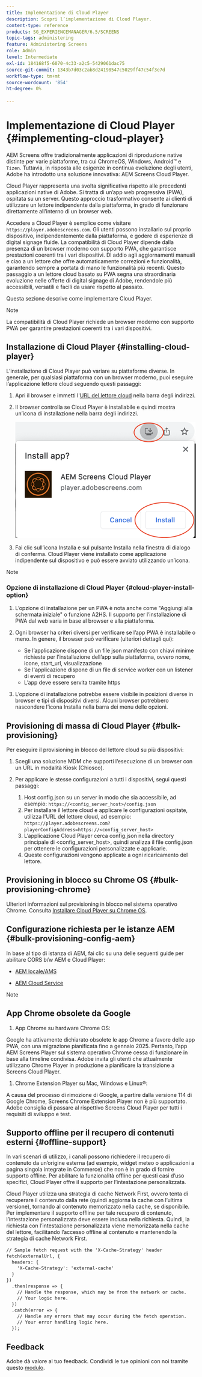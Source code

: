 ```yaml
---
title: Implementazione di Cloud Player
description: Scopri l’implementazione di Cloud Player.
content-type: reference
products: SG_EXPERIENCEMANAGER/6.5/SCREENS
topic-tags: administering
feature: Administering Screens
role: Admin
level: Intermediate
exl-id: 184168f5-6070-4c33-a2c5-5429061dac75
source-git-commit: 1343b7d03c2ab8d24198547c5029ff47c54f3e7d
workflow-type: tm+mt
source-wordcount: '854'
ht-degree: 0%

---
```


# Implementazione di Cloud Player {#implementing-cloud-player}

AEM Screens offre tradizionalmente applicazioni di riproduzione native distinte per varie piattaforme, tra cui ChromeOS, Windows, Android™ e `Tizen`. Tuttavia, in risposta alle esigenze in continua evoluzione degli utenti, Adobe ha introdotto una soluzione innovativa: AEM Screens Cloud Player.

Cloud Player rappresenta una svolta significativa rispetto alle precedenti applicazioni native di Adobe. Si tratta di un’app web progressiva (PWA), ospitata su un server. Questo approccio trasformativo consente ai clienti di utilizzare un lettore indipendente dalla piattaforma, in grado di funzionare direttamente all’interno di un browser web.

Accedere a Cloud Player è semplice come visitare `https://player.adobescreens.com`. Gli utenti possono installarlo sul proprio dispositivo, indipendentemente dalla piattaforma, e godere di esperienze di digital signage fluide. La compatibilità di Cloud Player dipende dalla presenza di un browser moderno con supporto PWA, che garantisce prestazioni coerenti tra i vari dispositivi. Dì addio agli aggiornamenti manuali e ciao a un lettore che offre automaticamente correzioni e funzionalità, garantendo sempre a portata di mano le funzionalità più recenti. Questo passaggio a un lettore cloud basato su PWA segna una straordinaria evoluzione nelle offerte di digital signage di Adobe, rendendole più accessibili, versatili e facili da usare rispetto al passato.

Questa sezione descrive come implementare Cloud Player.

>[!NOTE]
>
>La compatibilità di Cloud Player richiede un browser moderno con supporto PWA per garantire prestazioni coerenti tra i vari dispositivi.

## Installazione di Cloud Player {#installing-cloud-player}

L’installazione di Cloud Player può variare su piattaforme diverse. In generale, per qualsiasi piattaforma con un browser moderno, puoi eseguire l’applicazione lettore cloud seguendo questi passaggi:

1. Apri il browser e immetti l&#39;[URL del lettore cloud](https://player.adobescreens.com/content/dam/universal-player/firmware.html) nella barra degli indirizzi.
1. Il browser controlla se Cloud Player è installabile e quindi mostra un’icona di installazione nella barra degli indirizzi.

   ![immagine](/help/user-guide/assets/cloud-player-install.png)

1. Fai clic sull’icona Installa e sul pulsante Installa nella finestra di dialogo di conferma. Cloud Player viene installato come applicazione indipendente sul dispositivo e può essere avviato utilizzando un’icona.

>[!NOTE]
>
>### Opzione di installazione di Cloud Player {#cloud-player-install-option}
>
>1. L’opzione di installazione per un PWA è nota anche come &quot;Aggiungi alla schermata iniziale&quot; o funzione A2HS. Il supporto per l’installazione di PWA dal web varia in base al browser e alla piattaforma.
>1. Ogni browser ha criteri diversi per verificare se l’app PWA è installabile o meno. In genere, il browser può verificare (ulteriori dettagli qui):
>
>    * Se l’applicazione dispone di un file json manifesto con chiavi minime richieste per l’installazione dell’app sulla piattaforma, ovvero nome, icone, start_url, visualizzazione
>    * Se l&#39;applicazione dispone di un file di service worker con un listener di eventi di recupero
>    * L’app deve essere servita tramite https
>
>1. L’opzione di installazione potrebbe essere visibile in posizioni diverse in browser e tipi di dispositivi diversi. Alcuni browser potrebbero nascondere l’icona Installa nella barra dei menu delle opzioni.

## Provisioning di massa di Cloud Player {#bulk-provisioning}

Per eseguire il provisioning in blocco del lettore cloud su più dispositivi:

1. Scegli una soluzione MDM che supporti l’esecuzione di un browser con un URL in modalità Kiosk (Chiosco).
1. Per applicare le stesse configurazioni a tutti i dispositivi, segui questi passaggi:

   1. Host config.json su un server in modo che sia accessibile, ad esempio: `https://<config_server_host>/config.json`
   1. Per installare il lettore cloud e applicare le configurazioni ospitate, utilizza l&#39;URL del lettore cloud, ad esempio: `https://player.adobescreens.com?playerConfigAddress=https://<config_server_host>`
   1. L’applicazione Cloud Player cerca config.json nella directory principale di &lt;config_server_host>, quindi analizza il file config.json per ottenere le configurazioni personalizzate e applicarle.
   1. Queste configurazioni vengono applicate a ogni ricaricamento del lettore.

## Provisioning in blocco su Chrome OS {#bulk-provisioning-chrome}

Ulteriori informazioni sul provisioning in blocco nel sistema operativo Chrome. Consulta [Installare Cloud Player su Chrome OS](https://main--screens-franklin-documentation--hlxscreens.hlx.live/updates/cloud-player/guides/chromeos-install-cloud-player). <!-- `https://www.adobe.com/go/aem_screens_cloud_player_en` -->

## Configurazione richiesta per le istanze AEM {#bulk-provisioning-config-aem}

In base al tipo di istanza di AEM, fai clic su una delle seguenti guide per abilitare CORS b/w AEM e Cloud Player:

* [AEM locale/AMS](https://main--screens-franklin-documentation--hlxscreens.hlx.live/updates/cloud-player/guides/cors-settings-aem-onpremandams) <!-- `https://www.adobe.com/go/aem_screens_cors_ams_en` -->

* [AEM Cloud Service](https://main--screens-franklin-documentation--hlxscreens.hlx.live/updates/cloud-player/guides/cors-settings-aem-cs) <!-- `https://www.adobe.com/go/aem_screens_cors_aemaacs_en` -->


>[!NOTE]
>
>## App Chrome obsolete da Google
>
>1. App Chrome su hardware Chrome OS:
>
>   Google ha attivamente dichiarato obsolete le app Chrome a favore delle app PWA, con una migrazione pianificata fino a gennaio 2025. Pertanto, l’app AEM Screens Player sul sistema operativo Chrome cessa di funzionare in base alla timeline condivisa. Adobe invita gli utenti che attualmente utilizzano Chrome Player in produzione a pianificare la transizione a Screens Cloud Player.
>
>1. Chrome Extension Player su Mac, Windows e Linux®:
>
>   A causa del processo di rimozione di Google, a partire dalla versione 114 di Google Chrome, Screens Chrome Extension Player non è più supportato. Adobe consiglia di passare al rispettivo Screens Cloud Player per tutti i requisiti di sviluppo e test.

## Supporto offline per il recupero di contenuti esterni {#offline-support}

In vari scenari di utilizzo, i canali possono richiedere il recupero di contenuto da un’origine esterna (ad esempio, widget meteo o applicazioni a pagina singola integrate in Commerce) che non è in grado di fornire supporto offline. Per abilitare la funzionalità offline per questi casi d’uso specifici, Cloud Player offre il supporto per l’intestazione personalizzata.

Cloud Player utilizza una strategia di cache Network First, ovvero tenta di recuperare il contenuto dalla rete (quindi aggiorna la cache con l’ultima versione), tornando al contenuto memorizzato nella cache, se disponibile. Per implementare il supporto offline per tale recupero di contenuto, l’intestazione personalizzata deve essere inclusa nella richiesta. Quindi, la richiesta con l’intestazione personalizzata viene memorizzata nella cache del lettore, facilitando l’accesso offline al contenuto e mantenendo la strategia di cache Network First.

```
// Sample fetch request with the 'X-Cache-Strategy' header
fetch(externalUrl, {
  headers: {
    'X-Cache-Strategy': 'external-cache'
  }
})
  .then(response => {
    // Handle the response, which may be from the network or cache.
    // Your logic here.
  })
  .catch(error => {
    // Handle any errors that may occur during the fetch operation.
    // Your error handling logic here.
  }); 
```

## Feedback

Adobe dà valore al tuo feedback. Condividi le tue opinioni con noi tramite questo [modulo](https://forms.office.com/pages/responsepage.aspx?id=Wht7-jR7h0OUrtLBeN7O4TFE0b_GjstOj6I1uGs9vLpURVdWWklQQTZZRTFVNEhRVlBWWldMWlJXOC4u).
